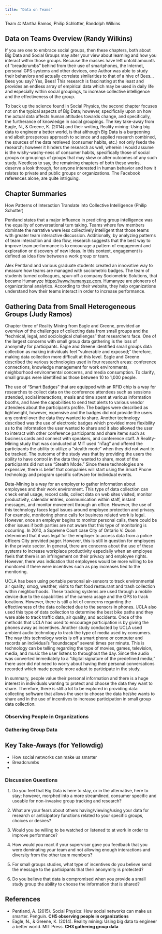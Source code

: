 ```yaml
---
title: "Data on Teams"
---
```


Team 4: Martha Ramos, Philip Schlotter, Randolph Wilkins


## Data on Teams Overview (Randy Wilkins)

If you are one to embrace social groups, then these chapters, both about Big Data and Social Groups may alter your view about learning and how you interact within those groups. Because the masses have left untold amounts of “breadcrumbs” behind from their use of smartphones, the Internet, personal GPS systems and other devices, one Author was able to study their behaviors and actually correlate similarities to that of a hive of Bees…Bees you say?  Yes, Bees! This research is fascinating at the least and provides an endless array of empirical data which may be used in daily life and especially within social groupings, to increase collective intelligence and the effectiveness of the group. 

To back up the science found in Social Physics, the second chapter focuses not on the typical aspects of Big Data; however, specifically upon on how the actual data affects human attitudes towards change, and specifically, the furtherance of knowledge in social groupings. The key take-away from Eagle, N., & Greene, K. (2014)
and their writing, Reality mining: Using big data to engineer a better world, is that although Big Data is a burgeoning and albeit prosperous approach to science and applied research combined, the sources of the data retrieved (consumer habits, etc.) not only feeds the research; however it hinders the research as well, wherein I would assume is the wishy-washy-ness of consumer habits, specifically those of social groups or groupings of groups that may skew or alter outcomes of any such study. Needless to say, the remaining chapters of both these works, deserve a look through, for anyone interested in human behavior and how it relates to private and public groups or organizations. The Facebook references alone, are quite intriguing.


## Chapter Summaries
How Patterns of Interaction Translate into Collective Intelligence (Philip Schotter)

Pentland states that a major influence in predicting group intelligence was the equality of conversational turn taking.  Teams where few members dominate the narrative were less collectively intelligent that those teams with greater team interactive discussion.  Additionally, by analyzing patterns of team interaction and idea flow, research suggests that the best way to improve team performance is to encourage a pattern of engagement and exploration or discovery of new ideas.  In this context, engagement is defined as idea flow between a work group or team.

Alex Pentland and various graduate students created an innovative way to measure how teams are managed with sociometric badges.  The team of students turned colleagues, spun-off a company Sociometric Solutions, that became Humanyze https://www.humanyze.com.  Humanyze are pioneers of organizational analytics.  According to their website, they help organizations understand how their teams interact in order to increase performance.

## Gathering Data from Small Heterogeneous Groups (Judy Ramos)

Chapter three of Reality Mining from Eagle and Greene, provided an overview of the challenges of collecting data from small groups and the “technical, legal, and sociological challenges” that researchers face. One of the largest concerns with small group data gathering is the loss of anonymity for participants. Eagle and Greene identified small groups data collection as making individuals feel “vulnerable and exposed;” therefore, making data collection more difficult at this level. Eagle and Greene described the various technologies used in four research areas: conference connections, knowledge management for work environments, neighborhood environmental concerns, and media consumption. To clarify, small groups were identified as those between 10 to 1,000 people.

The use of “Smart Badges” that are equipped with an RFID chip is a way for researches to collect data on the conference attendees such as sessions attended, social interactions, meals and time spent at various information booths, and have the capabilities to send text alerts to various vendor attendees about the participants profile. The badges were described as lightweight, however, expensive and the badges did not provide the users any control over the data they wanted to share. Another technology described was the use of electronic badges which provided more flexibility as to the information the user wanted to share and it also allowed the user to interact with other conference participants and share items such as business cards and connect with speakers, and conference staff. A Reality-Mining study that was conducted at MIT used “nTag” and offered the participants the ability to utilize a “stealth mode” when they did not want to be tracked. The outcome of the study was that by providing the users the ability to have control in the data they wanted to share, most of the participants did not use “Stealth Mode.” Since these technologies are expensive, there is belief that companies will start using the Smart Phone technology and program specific software for individual events.

Data-Mining is a way for an employer to gather information about employees and their work environment. This type of data collection can check email usage, record calls, collect data on web sites visited, monitor productivity, calendar entries, communication within staff, instant messages, and monitor movement through an office. However, the use of this technology faces legal issues around employee protection and privacy. For example, monitoring phone calls for business related work is legal. However, once an employer begins to monitor personal calls, there could be other issues if both parties are not aware that this type of monitoring is occurring. In 2010, a Supreme Court case City of Ontario V. Quon determined that it was legal for the employer to access data from a police officers City provided pager. However, this is still in question for employees in the private sector. In general, there are concerns about the use of these systems to increase workplace productivity especially when an employee feels that there is an infringement on their privacy and employee rights. However, there was indication that employees would be more willing to be monitored if there were incentives such as pay increases tied to the monitoring.

UCLA has been using portable personal air-sensors to track environmental air quality, smog, weather, visits to fast food restaurant and trash collection within neighborhoods. These tracking systems are used through a mobile device due to the capabilities of the camera usage and the GPS to track locations. However, there is still a lot of concerns regarding the effectiveness of the data collected due to the sensors in phones. UCLA also used this type of data collection to determine the best bike paths and they were able to track traffic data, air quality, and accidents. Once of the methods that UCLA has used to encourage participation is by giving the phones away as incentives.  Another study conducted by UCLA used ambient audio technology to track the type of media used by consumers. The way this technology works is off a smart phone or computer and records an individual’s “soundscape” several times per minute. This is technology can be telling regarding the type of movies, games, television, media, and music the user listens to throughout the day. Since the audio was converted immediately to a “digital signature of the predefined media,” there user did not need to worry about having their personal conversations recorded which made people more adapt to participate in the study.

In summary, people value their personal information and there is a huge interest in individuals wanting to protect and choose the data they want to share. Therefore, there is still a lot to be explored in providing data collecting software that allows the user to choose the data he/she wants to share and in the use of incentives to increase participation in small group data collection.


### Observing People in Organizations

### Gathering Group Data




## Key Take-Aways (for Yellowdig)
* How social networks can make us smarter
* Breadcrumbs
* 

### Discussion Questions

1. Do you feel that Big Data is here to stay, or in the alternative, here to stay; however, morphed into a more streamlined,    consumer specific and useable for non-invasive group tracking and research?

2. What are your fears about others having/viewing/using your data for research or anticipatory functions related to your specific groups, choices or desires?

3. Would you be willing to be watched or listened to at work in order to improve performance?

4. How would you react if your supervisor gave you feedback that you were dominating your team and not allowing enough interactions and diversity from the other team members?

5. For small groups studies, what type of incentives do you believe send the message to the participants that their anonymity is protected? 

6. Do you believe that data is compromised when you provide a small study group the ability to choose the information that is shared?


## References

* Pentland, A. (2015). Social Physics: How social networks can make us smarter. Penguin. **CH5 observing people in organizations**
*	Eagle, N., & Greene, K. (2014). Reality mining: Using big data to engineer a better world. MIT Press. **CH3 gathering group data**

  


